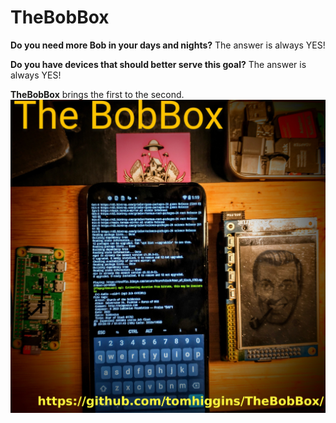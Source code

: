 # TheBobBox

**Do you need more Bob in your days and nights?** The answer is always YES!

**Do you have devices that should better serve this goal?** The answer is always YES!

**TheBobBox** brings the first to the second. 
![alt tag](https://github.com/tomhiggins/TheBobBox/blob/main/Content/thebobbox.jpg)
